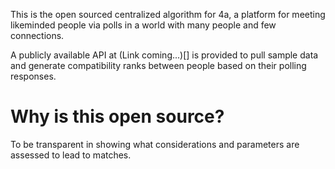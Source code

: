 This is the open sourced centralized algorithm for 4a, a platform for meeting likeminded people via polls in a world with many people and few connections.

A publicly available API at (Link coming...)[] is provided to pull sample data and generate compatibility ranks between people based on their polling responses.

# Why is this open source?

To be transparent in showing what considerations and parameters are assessed to lead to matches. 
